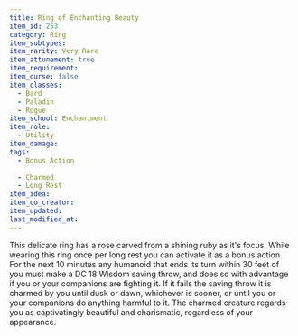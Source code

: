 ```yaml
---
title: Ring of Enchanting Beauty
item_id: 253
category: Ring
item_subtypes:
item_rarity: Very Rare
item_attunement: true
item_requirement:
item_curse: false
item_classes:
  - Bard
  - Paladin
  - Rogue
item_school: Enchantment
item_role:
  - Utility
item_damage:
tags:
  - Bonus Action
  
  - Charmed
  - Long Rest
item_idea:
item_co_creator:
item_updated:
last_modified_at:
---
```


This delicate ring has a rose carved from a shining ruby as it's focus. While wearing this ring once per long rest you can activate it as a bonus action. For the next 10 minutes any humanoid that ends its turn within 30 feet of you must make a DC 18 Wisdom saving throw, and does so with advantage if you or your companions are fighting it. If it fails the saving throw it is charmed by you until dusk or dawn, whichever is sooner, or until you or your companions do anything harmful to it. The charmed creature regards you as captivatingly beautiful and charismatic, regardless of your appearance.
